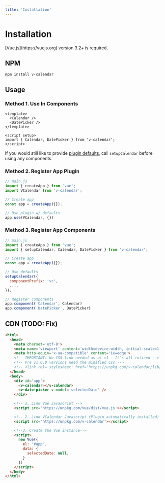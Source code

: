 ```yaml
---
title: 'Installation'
---
```


# Installation

<BaseAlert title="Requirement">
  [Vue.js](https://vuejs.org) version 3.2+ is required.
</BaseAlert>

## NPM

```shell
npm install v-calendar
```

## Usage

### Method 1. Use In Components

```vue
<template>
  <Calendar />
  <DatePicker />
</template>

<script setup>
import { Calendar, DatePicker } from 'v-calendar';
</script>
```

If you would still like to provide [plugin defaults](../api/defaults.md), call `setupCalendar` before using any components.

### Method 2. Register App Plugin

```js
// main.js
import { createApp } from 'vue';
import VCalendar from 'v-calendar';

// Create app
const app = createApp({});

// Use plugin w/ defaults
app.use(VCalendar, {})
```

### Method 3. Register App Components

```js
// main.js
import { createApp } from 'vue';
import { setupCalendar, Calendar, DatePicker } from 'v-calendar';

// Create app
const app = createApp({});

// Use defaults
setupCalendar({
  componentPrefix: 'vc',
  ...,
});

// Register components
app.component('Calendar', Calendar)
app.component('DatePicker', DatePicker)

```

## CDN (TODO: Fix)

```html
<html>
  <head>
    <meta charset='utf-8'>
    <meta name='viewport' content='width=device-width, initial-scale=1, shrink-to-fit=no'>
    <meta http-equiv='x-ua-compatible' content='ie=edge'>
    <!-- IMPORTANT: No CSS link needed as of v1 - It's all inlined -->
    <!-- Pre v1.0.0 versions need the minified css -->
    <!-- <link rel='stylesheet' href='https://unpkg.com/v-calendar/lib/v-calendar.min.css'> -->
  </head>
  <body>
    <div id='app'>
      <v-calendar></v-calendar>
      <v-date-picker v-model='selectedDate' />
    </div>

    <!-- 1. Link Vue Javascript -->
    <script src='https://unpkg.com/vue/dist/vue.js'></script>

    <!-- 2. Link VCalendar Javascript (Plugin automatically installed) -->
    <script src='https://unpkg.com/v-calendar'></script>

    <!--3. Create the Vue instance-->
    <script>
      new Vue({
        el: '#app',
        data: {
          selectedDate: null,
        }
      })
    </script>
  </body>
</html>
```
